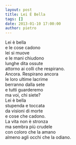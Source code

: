 ```yaml
---
layout: post
title: Lei È Bella
tags: []
date: 2013-01-10 17:00:00
author: pietro
---
```

Lei è bella<br/>e le cose cadono<br/>lei si muove&nbsp;<br/>e le mani chiudono<br/>lunghe dita ossute<br/>attorno ai colli che respirano.<br/>Ancora. Respirano ancora<br/>le loro ultime lacrime<br/>berranno dalla sete<br/>e tutti guarderemo<br/>ma voi, chi siete?<br/>Lei è bella<br/>stupenda e toccata<br/>da visioni di morte<br/>e cose che cadono.<br/>La vita non è stronza<br/>ma sembra più crudele<br/>con coloro che la amano<br/>almeno agli occhi che la odiano.<br/>
